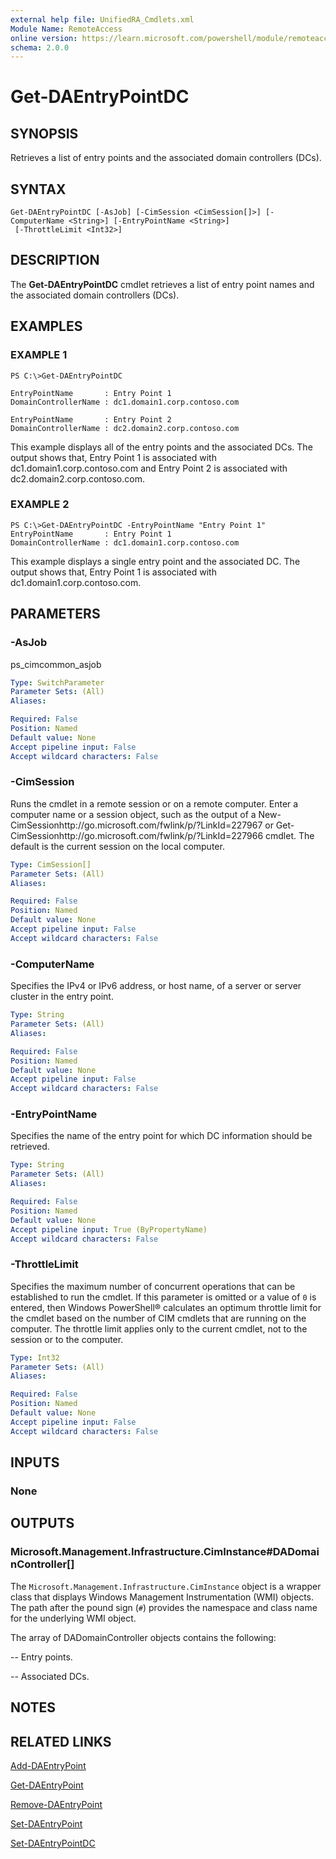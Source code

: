 ```yaml
---
external help file: UnifiedRA_Cmdlets.xml
Module Name: RemoteAccess
online version: https://learn.microsoft.com/powershell/module/remoteaccess/get-daentrypointdc?view=windowsserver2012-ps&wt.mc_id=ps-gethelp
schema: 2.0.0
---
```


# Get-DAEntryPointDC

## SYNOPSIS
Retrieves a list of entry points and the associated domain controllers (DCs).

## SYNTAX

```
Get-DAEntryPointDC [-AsJob] [-CimSession <CimSession[]>] [-ComputerName <String>] [-EntryPointName <String>]
 [-ThrottleLimit <Int32>]
```

## DESCRIPTION
The **Get-DAEntryPointDC** cmdlet retrieves a list of entry point names and the associated domain controllers (DCs).

## EXAMPLES

### EXAMPLE 1
```
PS C:\>Get-DAEntryPointDC

EntryPointName       : Entry Point 1 
DomainControllerName : dc1.domain1.corp.contoso.com 
 
EntryPointName       : Entry Point 2 
DomainControllerName : dc2.domain2.corp.contoso.com
```

This example displays all of the entry points and the associated DCs.
The output shows that, Entry Point 1 is associated with dc1.domain1.corp.contoso.com and Entry Point 2 is associated with dc2.domain2.corp.contoso.com.

### EXAMPLE 2
```
PS C:\>Get-DAEntryPointDC -EntryPointName "Entry Point 1"
EntryPointName       : Entry Point 1 
DomainControllerName : dc1.domain1.corp.contoso.com
```

This example displays a single entry point and the associated DC.
The output shows that, Entry Point 1 is associated with dc1.domain1.corp.contoso.com.

## PARAMETERS

### -AsJob
ps_cimcommon_asjob

```yaml
Type: SwitchParameter
Parameter Sets: (All)
Aliases: 

Required: False
Position: Named
Default value: None
Accept pipeline input: False
Accept wildcard characters: False
```

### -CimSession
Runs the cmdlet in a remote session or on a remote computer.
Enter a computer name or a session object, such as the output of a New-CimSessionhttp://go.microsoft.com/fwlink/p/?LinkId=227967 or Get-CimSessionhttp://go.microsoft.com/fwlink/p/?LinkId=227966 cmdlet.
The default is the current session on the local computer.

```yaml
Type: CimSession[]
Parameter Sets: (All)
Aliases: 

Required: False
Position: Named
Default value: None
Accept pipeline input: False
Accept wildcard characters: False
```

### -ComputerName
Specifies the IPv4 or IPv6 address, or host name, of a server or server cluster in the entry point.

```yaml
Type: String
Parameter Sets: (All)
Aliases: 

Required: False
Position: Named
Default value: None
Accept pipeline input: False
Accept wildcard characters: False
```

### -EntryPointName
Specifies the name of the entry point for which DC information should be retrieved.

```yaml
Type: String
Parameter Sets: (All)
Aliases: 

Required: False
Position: Named
Default value: None
Accept pipeline input: True (ByPropertyName)
Accept wildcard characters: False
```

### -ThrottleLimit
Specifies the maximum number of concurrent operations that can be established to run the cmdlet.
If this parameter is omitted or a value of `0` is entered, then Windows PowerShell® calculates an optimum throttle limit for the cmdlet based on the number of CIM cmdlets that are running on the computer.
The throttle limit applies only to the current cmdlet, not to the session or to the computer.

```yaml
Type: Int32
Parameter Sets: (All)
Aliases: 

Required: False
Position: Named
Default value: None
Accept pipeline input: False
Accept wildcard characters: False
```

## INPUTS

### None

## OUTPUTS

### Microsoft.Management.Infrastructure.CimInstance#DADomainController[]
The `Microsoft.Management.Infrastructure.CimInstance` object is a wrapper class that displays Windows Management Instrumentation (WMI) objects.
The path after the pound sign (`#`) provides the namespace and class name for the underlying WMI object.

The array of DADomainController objects contains the following: 

 -- Entry points. 

 -- Associated DCs.

## NOTES

## RELATED LINKS

[Add-DAEntryPoint](./Add-DAEntryPoint.md)

[Get-DAEntryPoint](./Get-DAEntryPoint.md)

[Remove-DAEntryPoint](./Remove-DAEntryPoint.md)

[Set-DAEntryPoint](./Set-DAEntryPoint.md)

[Set-DAEntryPointDC](./Set-DAEntryPointDC.md)

